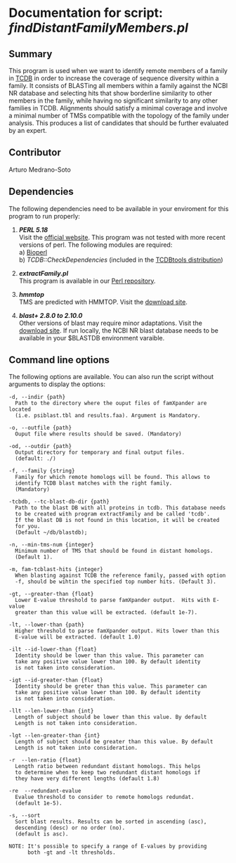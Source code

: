 # Documentation for script: _findDistantFamilyMembers.pl_

## Summary
This program is used when we want to identify remote members of a family in [TCDB](http://tcdb.org) in order to increase the coverage of sequence diversity within a family. It consists of BLASTing all members within a family against the NCBI NR database and selecting hits that show borderline similarity to other members in the family, while having no significant similarity to any other families in TCDB. Alignments should satisfy a minimal coverage and involve a minimal number of TMSs compatible with the topology of the family under analysis. This produces a list of candidates that should be further evaluated by an expert. 


## Contributor
Arturo Medrano-Soto


## Dependencies
The following dependencies need to be available in your enviroment for this 
program to run properly:

1. **_PERL 5.18_**  
Visit the [official website](https://www.perl.org/). This program 
was not tested with more recent versions of perl. The following modules
are required:  
  a) [Bioperl](https://bioperl.org/)  
  b) _TCDB::CheckDependencies_ (included in the [TCDBtools distribution](https://github.com/SaierLaboratory/TCDBtools))

2. **_extractFamily.pl_**  
This program is available in our [Perl repository](https://github.com/SaierLaboratory/TCDBtools). 

3. **_hmmtop_**  
TMS are predicted with HMMTOP. Visit the [download site](http://www.enzim.hu/hmmtop/html/download.html).

4. **_blast+ 2.8.0 to 2.10.0_**  
Other versions of blast may require minor adaptations. Visit the [download site](https://blast.ncbi.nlm.nih.gov/Blast.cgi?PAGE_TYPE=BlastDocs&DOC_TYPE=Download). If run locally, the NCBI NR blast database needs to be available in your $BLASTDB environment varaible.  


## Command line options
The following options are available. You can also run the 
script without arguments to display the options:

    -d, --indir {path}
      Path to the directory where the ouput files of famXpander are located
      (i.e. psiblast.tbl and results.faa). Argument is Mandatory.

    -o, --outfile {path}
      Ouput file where results should be saved. (Mandatory)

    -od, --outdir {path}
      Output directory for temporary and final output files.
      (default: ./)

    -f, --family {string}
      Family for which remote homologs will be found. This allows to
      identify TCDB blast matches with the right family.
      (Mandatory)

    -tcbdb, --tc-blast-db-dir {path}
      Path to the blast DB with all proteins in tcdb. This database needs 
      to be created with program extractFamily and be called 'tcdb'.
      If the blast DB is not found in this location, it will be created
      for you.
      (Default ~/db/blastdb);

    -n, --min-tms-num {integer}
      Minimum number of TMS that should be found in distant homologs.
      (Default 1).

    -m, fam-tcblast-hits {integer}
      When blasting against TCDB the reference family, passed with option
      -f, should be wihtin the specified top number hits. (Default 3).

    -gt, --greater-than {float}
      Lower E-value threshold to parse famXpander output.  Hits with E-value 
      greater than this value will be extracted. (default 1e-7).

    -lt, --lower-than {path}
      Higher threshold to parse famXpander output. Hits lower than this 
      E-value will be extracted. (default 1.0)

    -ilt --id-lower-than {float}
      Identity should be lower than this value. This parameter can
      take any positive value lower than 100. By default identity
      is not taken into consideration.

    -igt --id-greater-than {float}
      Identity should be greter than this value. This parameter can
      take any positive value lower than 100. By default identity
      is not taken into consideration.

    -llt --len-lower-than {int}
      Length of subject should be lower than this value. By default
      Length is not taken into consideration.

    -lgt --len-greater-than {int}
      Length of subject should be greater than this value. By default
      Length is not taken into consideration.

    -r  --len-ratio {float}
      Length ratio between redundant distant homologs. This helps
      to determine when to keep two redundant distant homologs if
      they have very different lengths (default 1.8)

    -re  --redundant-evalue
      Evalue threshold to consider to remote homologs redundat.
      (default 1e-5).

    -s, --sort
      Sort blast results. Results can be sorted in ascending (asc),
      descending (desc) or no order (no). 
      (default is asc).

    NOTE: It's possible to specify a range of E-values by providing
          both -gt and -lt thresholds.

